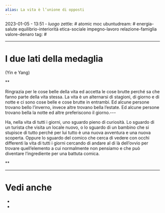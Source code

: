 ```yaml
---
alias: La vita è l’unione di opposti
---
```

2023-01-05 - 13:51 - *luogo*
zettle: # atomic moc
ubuntudream: # energia-salute equilibrio-interiorità etica-sociale impegno-lavoro relazione-famiglia valore-denaro 
tag: #

---
# I due lati della medaglia

(Yin e Yang)

**

Ringrazia per le cose belle della vita ed accetta le cose brutte perché sa che fanno parte della vita stessa. La vita è un alternarsi di stagioni, di giorno e di notte e ci sono cose belle e cose brutte in entrambi. Ed alcune persone trovano bello l’inverno, invece altre trovano bella l’estate. Ed alcune persone trovano bella la notte ed altre preferiscono il giorno.---

Ha, nella vita di tutti i giorni, uno sguardo pieno di curiosità. Lo sguardo di un turista che visita un locale nuovo, o lo sguardo di un bambino che si stupisce di tutto perché per lui tutto è una nuova avventura e una nuova scoperta. Oppure lo sguardo del comico che cerca di vedere con occhi differenti la vita di tutti i giorni cercando di andare al di là dell’ovvio per trovare quell’elemento a cui normalmente non pensiamo e che può diventare l’ingrediente per una battuta comica.

  
**



---
# Vedi anche
- 
- 